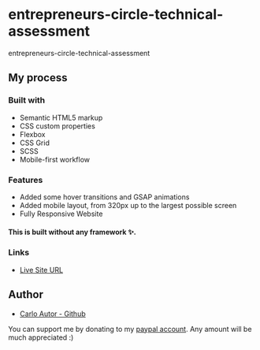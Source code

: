 # entrepreneurs-circle-technical-assessment

entrepreneurs-circle-technical-assessment

## My process

### Built with

-   Semantic HTML5 markup
-   CSS custom properties
-   Flexbox
-   CSS Grid
-   SCSS
-   Mobile-first workflow

### Features

-   Added some hover transitions and GSAP animations
-   Added mobile layout, from 320px up to the largest possible screen
-   Fully Responsive Website

#### This is built without any framework ✨.

### Links

-   [Live Site URL]()

## Author

-   [Carlo Autor - Github](https://github.com/A14313)

You can support me by donating to my [paypal account](https://www.paypal.me/carloautor). Any amount will be much appreciated :)
